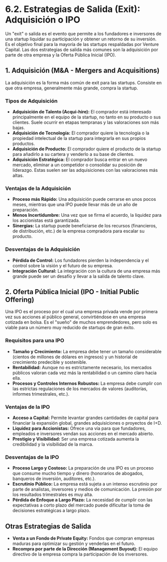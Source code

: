 # 6.2. Estrategias de Salida (Exit): Adquisición o IPO

Un "exit" o salida es el evento que permite a los fundadores e inversores de una startup liquidar su participación y obtener un retorno de su inversión. Es el objetivo final para la mayoría de las startups respaldadas por Venture Capital. Las dos estrategias de salida más comunes son la adquisición por parte de otra empresa y la Oferta Pública Inicial (IPO).

## 1. Adquisición (M&A - Mergers and Acquisitions)

La adquisición es la forma más común de exit para las startups. Consiste en que otra empresa, generalmente más grande, compra la startup.

### Tipos de Adquisición

*   **Adquisición de Talento (Acqui-hire):** El comprador está interesado principalmente en el equipo de la startup, no tanto en su producto o sus clientes. Suele ocurrir en etapas tempranas y las valoraciones son más bajas.
*   **Adquisición de Tecnología:** El comprador quiere la tecnología o la propiedad intelectual de la startup para integrarla en sus propios productos.
*   **Adquisición de Producto:** El comprador quiere el producto de la startup para añadirlo a su cartera y venderlo a su base de clientes.
*   **Adquisición Estratégica:** El comprador busca entrar en un nuevo mercado, eliminar a un competidor o consolidar su posición de liderazgo. Estas suelen ser las adquisiciones con las valoraciones más altas.

### Ventajas de la Adquisición

*   **Proceso más Rápido:** Una adquisición puede cerrarse en unos pocos meses, mientras que una IPO puede llevar más de un año de preparación.
*   **Menos Incertidumbre:** Una vez que se firma el acuerdo, la liquidez para los accionistas está garantizada.
*   **Sinergias:** La startup puede beneficiarse de los recursos (financieros, de distribución, etc.) de la empresa compradora para escalar su producto.

### Desventajas de la Adquisición

*   **Pérdida de Control:** Los fundadores pierden la independencia y el control sobre la visión y el futuro de su empresa.
*   **Integración Cultural:** La integración con la cultura de una empresa más grande puede ser un desafío y llevar a la salida de talento clave.

## 2. Oferta Pública Inicial (IPO - Initial Public Offering)

Una IPO es el proceso por el cual una empresa privada vende por primera vez sus acciones al público general, convirtiéndose en una empresa cotizada en bolsa. Es el "sueño" de muchos emprendedores, pero solo es viable para un número muy reducido de startups de gran éxito.

### Requisitos para una IPO

*   **Tamaño y Crecimiento:** La empresa debe tener un tamaño considerable (cientos de millones de dólares en ingresos) y un historial de crecimiento predecible y sostenible.
*   **Rentabilidad:** Aunque no es estrictamente necesario, los mercados públicos valoran cada vez más la rentabilidad o un camino claro hacia ella.
*   **Procesos y Controles Internos Robustos:** La empresa debe cumplir con las estrictas regulaciones de los mercados de valores (auditorías, informes trimestrales, etc.).

### Ventajas de la IPO

*   **Acceso a Capital:** Permite levantar grandes cantidades de capital para financiar la expansión global, grandes adquisiciones o proyectos de I+D.
*   **Liquidez para Accionistas:** Ofrece una vía para que fundadores, empleados e inversores vendan sus acciones en el mercado abierto.
*   **Prestigio y Visibilidad:** Ser una empresa cotizada aumenta la credibilidad y la visibilidad de la marca.

### Desventajas de la IPO

*   **Proceso Largo y Costoso:** La preparación de una IPO es un proceso que consume mucho tiempo y dinero (honorarios de abogados, banqueros de inversión, auditores, etc.).
*   **Escrutinio Público:** La empresa está sujeta a un intenso escrutinio por parte de analistas, inversores y medios de comunicación. La presión por los resultados trimestrales es muy alta.
*   **Pérdida de Enfoque a Largo Plazo:** La necesidad de cumplir con las expectativas a corto plazo del mercado puede dificultar la toma de decisiones estratégicas a largo plazo.

## Otras Estrategias de Salida

*   **Venta a un Fondo de Private Equity:** Fondos que compran empresas maduras para optimizar su gestión y venderlas en el futuro.
*   **Recompra por parte de la Dirección (Management Buyout):** El equipo directivo de la empresa compra la participación de los inversores.